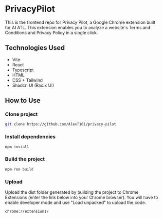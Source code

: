 # PrivacyPilot

This is the frontend repo for Privacy Pilot, a Google Chrome extension built for AI ATL. This extension enables you to analyze a website's Terms and Conditions and Privacy Policy in a single click. 

## Technologies Used

- Vite
- React
- Typescript
- HTML
- CSS + Tailwind
- Shadcn UI (Radix UI)

## How to Use

### Clone project

```bash
git clone https://github.com/AlexT101/privacy-pilot
```

### Install dependencies

```bash
npm install
```

### Build the project

```bash
npm run build
```

### Upload

Upload the dist folder generated by building the project to Chrome Extensions (enter the link below into your Chrome browser). You will have to enable developer mode and use "Load unpacked" to upload the code.

```
chrome://extensions/
```
